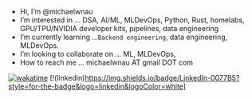 - Hi, I’m @michaelwnau
- I’m interested in ... DSA, AI/ML, MLDevOps, Python, Rust, homelabs, GPU/TPU/NVIDIA developer kits, pipelines, data engineering
- I’m currently learning ...`Backend engineering`, data engineering, MLDevOps.
- I’m looking to collaborate on ... ML, MLDevOps,  
- How to reach me ... michaelwnau AT gmail DOT com

[![wakatime](https://wakatime.com/badge/user/170302a1-edc9-474e-95c0-32baadd11d40.svg)](https://wakatime.com/@170302a1-edc9-474e-95c0-32baadd11d40)
[!(linkedin)https://img.shields.io/badge/LinkedIn-0077B5?style=for-the-badge&logo=linkedin&logoColor=white]

<!---
michaelwnau/michaelwnau is a ✨ special ✨ repository because its `README.md` (this file) appears on your GitHub profile.
You can click the Preview link to take a look at your changes.
--->

